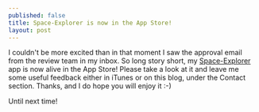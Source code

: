 ```yaml
---
published: false
title: Space-Explorer is now in the App Store!
layout: post
---
```

I couldn't be more excited than in that moment I saw the approval email from the review team in my inbox. So long story short, my [Space-Explorer](https://itunes.apple.com/us/app/space-explorer/id1053165651) app is now alive in the App Store! Please take a look at it and leave me some useful feedback either in iTunes or on this blog, under the Contact section. Thanks, and I do hope you will enjoy it :-)

Until next time!